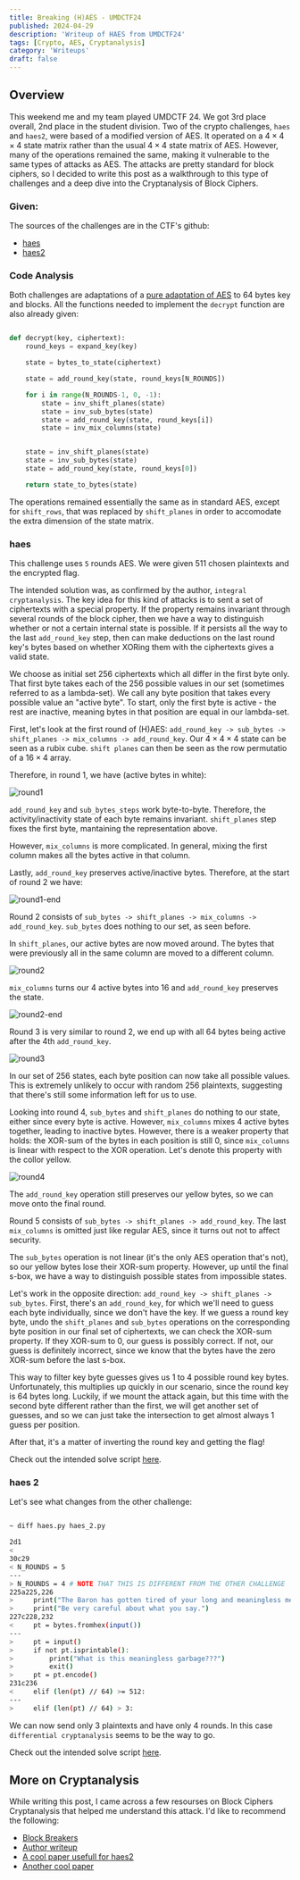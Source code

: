 ```yaml
---
title: Breaking (H)AES - UMDCTF24
published: 2024-04-29
description: 'Writeup of HAES from UMDCTF24'
tags: [Crypto, AES, Cryptanalysis]
category: 'Writeups'
draft: false 
---
```


## Overview

This weekend me and my team played UMDCTF 24. We got 3rd place overall, 2nd place in the student division.
Two of the crypto challenges, `haes` and `haes2`, were based of a modified version of AES. It operated on a $4 \times 4 \times 4$ state matrix rather than the usual $4 \times 4$ state matrix of AES. However, many of the operations remained the same, making it vulnerable to the same types of attacks as AES. The attacks are pretty standard for block ciphers, so I decided to write this post as a walkthrough to this type of challenges and a deep dive into the Cryptanalysis of Block Ciphers.

### Given:

The sources of the challenges are in the CTF's github:
 - [haes](https://github.com/UMD-CSEC/UMDCTF-2024-Challenges/blob/main/crypto/haes/haes.py)
 - [haes2](https://github.com/UMD-CSEC/UMDCTF-2024-Challenges/blob/main/crypto/haes-2/haes_2.py)


### Code Analysis

Both challenges are adaptations of a [pure adaptation of AES](https://github.com/bozhu/AES-Python) to 64 bytes key and blocks. 
All the functions needed to implement the `decrypt` function are also already given:

```python

def decrypt(key, ciphertext):
    round_keys = expand_key(key)

    state = bytes_to_state(ciphertext)

    state = add_round_key(state, round_keys[N_ROUNDS])

    for i in range(N_ROUNDS-1, 0, -1):
        state = inv_shift_planes(state)
        state = inv_sub_bytes(state)
        state = add_round_key(state, round_keys[i])
        state = inv_mix_columns(state)


    state = inv_shift_planes(state)
    state = inv_sub_bytes(state)
    state = add_round_key(state, round_keys[0])

    return state_to_bytes(state)

```

The operations remained essentially the same as in standard AES, except for `shift_rows`, that was replaced by `shift_planes` in order to accomodate the extra dimension of the state matrix. 


### haes

This challenge uses `5` rounds AES. We were given 511 chosen plaintexts and the encrypted flag. 

The intended solution was, as confirmed by the author, `integral cryptanalysis`. The key idea for this kind of attacks is to sent a set of ciphertexts with a special property. If the property remains invariant through several rounds of the block cipher, then we have a way to distinguish whether or not a certain internal state is possible. If it persists all the way to the last `add_round_key` step, then can make deductions on the last round key's bytes based on whether XORing them with the ciphertexts gives a valid state.

We choose as initial set 256 ciphertexts which all differ in the first byte only. That first byte takes each of the 256 possible values in our set (sometimes referred to as a lambda-set). We call any byte position that takes every possible value an "active byte". To start, only the first byte is active - the rest are inactive, meaning bytes in that position are equal in our lambda-set.

First, let's look at the first round of (H)AES: `add_round_key -> sub_bytes -> shift_planes -> mix_columns -> add_round_key`.
Our $4 \times 4 \times 4$ state can be seen as a rubix cube. `shift planes` can then be seen as the row permutatio of a $16 \times 4$ array.

Therefore, in round 1, we have (active bytes in white):

![round1](./haes/1.png)

`add_round_key` and `sub_bytes_steps` work byte-to-byte. Therefore, the activity/inactivity state of each byte remains invariant. `shift_planes` step fixes the first byte, mantaining the representation above.

However, `mix_columns` is more complicated. In general, mixing the first column makes all the bytes active in that column. 

Lastly, `add_round_key` preserves active/inactive bytes. Therefore, at the start of round 2 we have:

![round1-end](./haes/2.png)

Round 2 consists of `sub_bytes -> shift_planes -> mix_columns -> add_round_key`. `sub_bytes` does nothing to our set, as seen before.

In `shift_planes`, our active bytes are now moved around. The bytes that were previously all in the same column are moved to a different column.

![round2](./haes/3.png)

`mix_columns` turns our 4 active bytes into 16 and `add_round_key` preserves the state.

![round2-end](./haes/4.png)

Round 3 is very similar to round 2, we end up with all 64 bytes being active after the 4th `add_round_key`.

![round3](./haes/5.png)

In our set of 256 states, each byte position can now take all possible values. This is extremely unlikely to occur with random 256 plaintexts, suggesting that there's still some information left for us to use.

Looking into round 4, `sub_bytes` and `shift_planes` do nothing to our state, either since every byte is active. However, `mix_columns` mixes 4 active
bytes together, leading to inactive bytes. 
However, there is a weaker property that holds: the XOR-sum of the bytes in each position is still 0, since `mix_columns` is linear with respect to the XOR operation. Let's denote this property with the collor yellow.

![round4](./haes/6.png)

The `add_round_key` operation still preserves our yellow bytes, so we can move onto the final round.

Round 5 consists of `sub_bytes -> shift_planes -> add_round_key`. The last `mix_columns` is omitted just like regular AES, since it turns out not to affect security.

The `sub_bytes` operation is not linear (it's the only AES operation that's not), so our yellow bytes lose their XOR-sum property. However, up until the final s-box, we have a way
to distinguish possible states from impossible states.

Let's work in the opposite direction: `add_round_key -> shift_planes -> sub_bytes`. First, there's an `add_round_key`, for which we'll need to guess each byte individually, since we don't have the key.
If we guess a round key byte, undo the `shift_planes` and `sub_bytes` operations on the corresponding byte position in our final set of ciphertexts, we can check the XOR-sum property.
If they XOR-sum to 0, our guess is possibly correct. If not, our guess is definitely incorrect, since we know that the bytes have the zero XOR-sum before the last s-box.

This way to filter key byte guesses gives us 1 to 4 possible round key bytes. Unfortunately, this multiplies up quickly in our scenario, since the round key is 64 bytes long. Luckily, if we mount the attack again, but this time with the second byte different rather than the first, we will get another set of guesses, and so we can just take the intersection to get almost always 1 guess per position.

After that, it's a matter of inverting the round key and getting the flag!

Check out the intended solve script [here](https://github.com/UMD-CSEC/UMDCTF-2024-Challenges/blob/main/crypto/haes/solve.py).


### haes 2

Let's see what changes from the other challenge:

```sh

~ diff haes.py haes_2.py

2d1
<
30c29
< N_ROUNDS = 5
---
> N_ROUNDS = 4 # NOTE THAT THIS IS DIFFERENT FROM THE OTHER CHALLENGE
225a225,226
>     print("The Baron has gotten tired of your long and meaningless messages.")
>     print("Be very careful about what you say.")
227c228,232
<     pt = bytes.fromhex(input())
---
>     pt = input()
>     if not pt.isprintable():
>         print("What is this meaningless garbage???")
>         exit()
>     pt = pt.encode()
231c236
<     elif (len(pt) // 64) >= 512:
---
>     elif (len(pt) // 64) > 3:


```

We can now send only 3 plaintexts and have only 4 rounds. In this case `differential cryptanalysis` seems to be the way to go.

Check out the intended solve script [here](https://github.com/UMD-CSEC/UMDCTF-2024-Challenges/blob/main/crypto/haes-2/solve.py).



## More on Cryptanalysis

While writing this post, I came across a few resourses on Block Ciphers Cryptanalysis that helped me understand this attack. I'd like to recommend the following:

- [Block Breakers](https://www.davidwong.fr/blockbreakers/index.html)
- [Author writeup](https://github.com/aparker314159/ctf-writeups/blob/main/UMDCTF2024AuthorWriteups/haes.md)
- [A cool paper usefull for haes2](https://eprint.iacr.org/2010/633.pdf)
- [Another cool paper](https://eprint.iacr.org/2022/487.pdf)